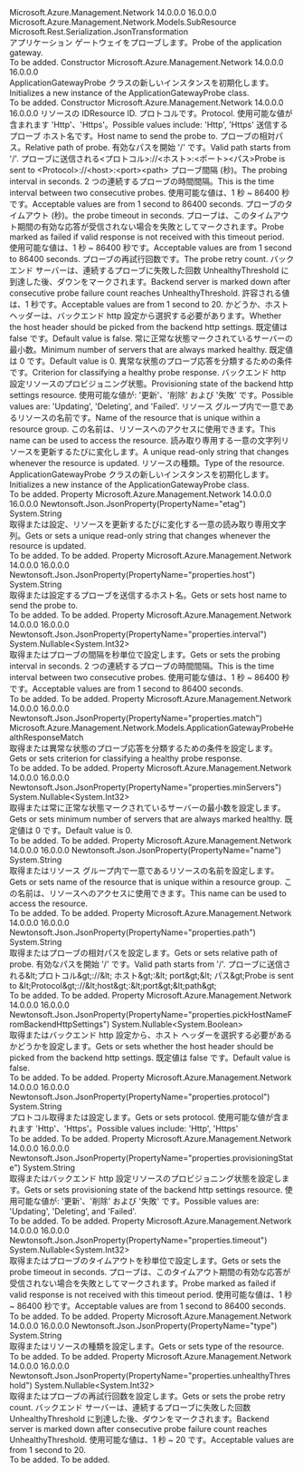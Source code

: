 <Type Name="ApplicationGatewayProbe" FullName="Microsoft.Azure.Management.Network.Models.ApplicationGatewayProbe">
  <TypeSignature Language="C#" Value="public class ApplicationGatewayProbe : Microsoft.Azure.Management.Network.Models.SubResource" />
  <TypeSignature Language="ILAsm" Value=".class public auto ansi beforefieldinit ApplicationGatewayProbe extends Microsoft.Azure.Management.Network.Models.SubResource" />
  <TypeSignature Language="DocId" Value="T:Microsoft.Azure.Management.Network.Models.ApplicationGatewayProbe" />
  <TypeSignature Language="VB.NET" Value="Public Class ApplicationGatewayProbe&#xA;Inherits SubResource" />
  <TypeSignature Language="F#" Value="type ApplicationGatewayProbe = class&#xA;    inherit SubResource" />
  <AssemblyInfo>
    <AssemblyName>Microsoft.Azure.Management.Network</AssemblyName>
    <AssemblyVersion>14.0.0.0</AssemblyVersion>
    <AssemblyVersion>16.0.0.0</AssemblyVersion>
  </AssemblyInfo>
  <Base>
    <BaseTypeName>Microsoft.Azure.Management.Network.Models.SubResource</BaseTypeName>
  </Base>
  <Interfaces />
  <Attributes>
    <Attribute>
      <AttributeName>Microsoft.Rest.Serialization.JsonTransformation</AttributeName>
    </Attribute>
  </Attributes>
  <Docs>
    <summary>
            <span data-ttu-id="cc21e-101">アプリケーション ゲートウェイをプローブします。</span><span class="sxs-lookup"><span data-stu-id="cc21e-101">Probe of the application gateway.</span></span>
            </summary>
    <remarks>To be added.</remarks>
  </Docs>
  <Members>
    <Member MemberName=".ctor">
      <MemberSignature Language="C#" Value="public ApplicationGatewayProbe ();" />
      <MemberSignature Language="ILAsm" Value=".method public hidebysig specialname rtspecialname instance void .ctor() cil managed" />
      <MemberSignature Language="DocId" Value="M:Microsoft.Azure.Management.Network.Models.ApplicationGatewayProbe.#ctor" />
      <MemberSignature Language="VB.NET" Value="Public Sub New ()" />
      <MemberType>Constructor</MemberType>
      <AssemblyInfo>
        <AssemblyName>Microsoft.Azure.Management.Network</AssemblyName>
        <AssemblyVersion>14.0.0.0</AssemblyVersion>
        <AssemblyVersion>16.0.0.0</AssemblyVersion>
      </AssemblyInfo>
      <Parameters />
      <Docs>
        <summary>
            <span data-ttu-id="cc21e-102">ApplicationGatewayProbe クラスの新しいインスタンスを初期化します。</span><span class="sxs-lookup"><span data-stu-id="cc21e-102">Initializes a new instance of the ApplicationGatewayProbe class.</span></span>
            </summary>
        <remarks>To be added.</remarks>
      </Docs>
    </Member>
    <Member MemberName=".ctor">
      <MemberSignature Language="C#" Value="public ApplicationGatewayProbe (string id = null, string protocol = null, string host = null, string path = null, Nullable&lt;int&gt; interval = null, Nullable&lt;int&gt; timeout = null, Nullable&lt;int&gt; unhealthyThreshold = null, Nullable&lt;bool&gt; pickHostNameFromBackendHttpSettings = null, Nullable&lt;int&gt; minServers = null, Microsoft.Azure.Management.Network.Models.ApplicationGatewayProbeHealthResponseMatch match = null, string provisioningState = null, string name = null, string etag = null, string type = null);" />
      <MemberSignature Language="ILAsm" Value=".method public hidebysig specialname rtspecialname instance void .ctor(string id, string protocol, string host, string path, valuetype System.Nullable`1&lt;int32&gt; interval, valuetype System.Nullable`1&lt;int32&gt; timeout, valuetype System.Nullable`1&lt;int32&gt; unhealthyThreshold, valuetype System.Nullable`1&lt;bool&gt; pickHostNameFromBackendHttpSettings, valuetype System.Nullable`1&lt;int32&gt; minServers, class Microsoft.Azure.Management.Network.Models.ApplicationGatewayProbeHealthResponseMatch match, string provisioningState, string name, string etag, string type) cil managed" />
      <MemberSignature Language="DocId" Value="M:Microsoft.Azure.Management.Network.Models.ApplicationGatewayProbe.#ctor(System.String,System.String,System.String,System.String,System.Nullable{System.Int32},System.Nullable{System.Int32},System.Nullable{System.Int32},System.Nullable{System.Boolean},System.Nullable{System.Int32},Microsoft.Azure.Management.Network.Models.ApplicationGatewayProbeHealthResponseMatch,System.String,System.String,System.String,System.String)" />
      <MemberSignature Language="VB.NET" Value="Public Sub New (Optional id As String = null, Optional protocol As String = null, Optional host As String = null, Optional path As String = null, Optional interval As Nullable(Of Integer) = null, Optional timeout As Nullable(Of Integer) = null, Optional unhealthyThreshold As Nullable(Of Integer) = null, Optional pickHostNameFromBackendHttpSettings As Nullable(Of Boolean) = null, Optional minServers As Nullable(Of Integer) = null, Optional match As ApplicationGatewayProbeHealthResponseMatch = null, Optional provisioningState As String = null, Optional name As String = null, Optional etag As String = null, Optional type As String = null)" />
      <MemberSignature Language="F#" Value="new Microsoft.Azure.Management.Network.Models.ApplicationGatewayProbe : string * string * string * string * Nullable&lt;int&gt; * Nullable&lt;int&gt; * Nullable&lt;int&gt; * Nullable&lt;bool&gt; * Nullable&lt;int&gt; * Microsoft.Azure.Management.Network.Models.ApplicationGatewayProbeHealthResponseMatch * string * string * string * string -&gt; Microsoft.Azure.Management.Network.Models.ApplicationGatewayProbe" Usage="new Microsoft.Azure.Management.Network.Models.ApplicationGatewayProbe (id, protocol, host, path, interval, timeout, unhealthyThreshold, pickHostNameFromBackendHttpSettings, minServers, match, provisioningState, name, etag, type)" />
      <MemberType>Constructor</MemberType>
      <AssemblyInfo>
        <AssemblyName>Microsoft.Azure.Management.Network</AssemblyName>
        <AssemblyVersion>14.0.0.0</AssemblyVersion>
        <AssemblyVersion>16.0.0.0</AssemblyVersion>
      </AssemblyInfo>
      <Parameters>
        <Parameter Name="id" Type="System.String" />
        <Parameter Name="protocol" Type="System.String" />
        <Parameter Name="host" Type="System.String" />
        <Parameter Name="path" Type="System.String" />
        <Parameter Name="interval" Type="System.Nullable&lt;System.Int32&gt;" />
        <Parameter Name="timeout" Type="System.Nullable&lt;System.Int32&gt;" />
        <Parameter Name="unhealthyThreshold" Type="System.Nullable&lt;System.Int32&gt;" />
        <Parameter Name="pickHostNameFromBackendHttpSettings" Type="System.Nullable&lt;System.Boolean&gt;" />
        <Parameter Name="minServers" Type="System.Nullable&lt;System.Int32&gt;" />
        <Parameter Name="match" Type="Microsoft.Azure.Management.Network.Models.ApplicationGatewayProbeHealthResponseMatch" />
        <Parameter Name="provisioningState" Type="System.String" />
        <Parameter Name="name" Type="System.String" />
        <Parameter Name="etag" Type="System.String" />
        <Parameter Name="type" Type="System.String" />
      </Parameters>
      <Docs>
        <param name="id"><span data-ttu-id="cc21e-103">リソースの ID</span><span class="sxs-lookup"><span data-stu-id="cc21e-103">Resource ID.</span></span></param>
        <param name="protocol"><span data-ttu-id="cc21e-104">プロトコルです。</span><span class="sxs-lookup"><span data-stu-id="cc21e-104">Protocol.</span></span> <span data-ttu-id="cc21e-105">使用可能な値が含まれます 'Http'、'Https'。</span><span class="sxs-lookup"><span data-stu-id="cc21e-105">Possible values include: 'Http', 'Https'</span></span></param>
        <param name="host"><span data-ttu-id="cc21e-106">送信するプローブ ホスト名です。</span><span class="sxs-lookup"><span data-stu-id="cc21e-106">Host name to send the probe to.</span></span></param>
        <param name="path"><span data-ttu-id="cc21e-107">プローブの相対パス。</span><span class="sxs-lookup"><span data-stu-id="cc21e-107">Relative path of probe.</span></span> <span data-ttu-id="cc21e-108">有効なパスを開始 '/' です。</span><span class="sxs-lookup"><span data-stu-id="cc21e-108">Valid path starts from '/'.</span></span> <span data-ttu-id="cc21e-109">プローブに送信される&lt;プロトコル&gt;://&lt;ホスト&gt;:&lt;ポート&gt;&lt;パス&gt;</span><span class="sxs-lookup"><span data-stu-id="cc21e-109">Probe is sent to &lt;Protocol&gt;://&lt;host&gt;:&lt;port&gt;&lt;path&gt;</span></span></param>
        <param name="interval"><span data-ttu-id="cc21e-110">プローブ間隔 (秒)。</span><span class="sxs-lookup"><span data-stu-id="cc21e-110">The probing interval in seconds.</span></span> <span data-ttu-id="cc21e-111">2 つの連続するプローブの時間間隔。</span><span class="sxs-lookup"><span data-stu-id="cc21e-111">This is the time interval between two consecutive probes.</span></span> <span data-ttu-id="cc21e-112">使用可能な値は、1 秒 ~ 86400 秒です。</span><span class="sxs-lookup"><span data-stu-id="cc21e-112">Acceptable values are from 1 second to 86400 seconds.</span></span></param>
        <param name="timeout"><span data-ttu-id="cc21e-113">プローブのタイムアウト (秒)。</span><span class="sxs-lookup"><span data-stu-id="cc21e-113">the probe timeout in seconds.</span></span> <span data-ttu-id="cc21e-114">プローブは、このタイムアウト期間の有効な応答が受信されない場合を失敗としてマークされます。</span><span class="sxs-lookup"><span data-stu-id="cc21e-114">Probe marked as failed if valid response is not received with this timeout period.</span></span>
            <span data-ttu-id="cc21e-115">使用可能な値は、1 秒 ~ 86400 秒です。</span><span class="sxs-lookup"><span data-stu-id="cc21e-115">Acceptable values are from 1 second to 86400 seconds.</span></span></param>
        <param name="unhealthyThreshold"><span data-ttu-id="cc21e-116">プローブの再試行回数です。</span><span class="sxs-lookup"><span data-stu-id="cc21e-116">The probe retry count.</span></span> <span data-ttu-id="cc21e-117">バックエンド サーバーは、連続するプローブに失敗した回数 UnhealthyThreshold に到達した後、ダウンをマークされます。</span><span class="sxs-lookup"><span data-stu-id="cc21e-117">Backend server is marked down after consecutive probe failure count reaches UnhealthyThreshold.</span></span> <span data-ttu-id="cc21e-118">許容される値は、1 秒です。</span><span class="sxs-lookup"><span data-stu-id="cc21e-118">Acceptable values are from 1 second to</span></span>
            20.</param>
        <param name="pickHostNameFromBackendHttpSettings"><span data-ttu-id="cc21e-119">かどうか、ホスト ヘッダーは、バックエンド http 設定から選択する必要があります。</span><span class="sxs-lookup"><span data-stu-id="cc21e-119">Whether the host header should be picked from the backend http settings.</span></span> <span data-ttu-id="cc21e-120">既定値は false です。</span><span class="sxs-lookup"><span data-stu-id="cc21e-120">Default value is false.</span></span></param>
        <param name="minServers"><span data-ttu-id="cc21e-121">常に正常な状態マークされているサーバーの最小数。</span><span class="sxs-lookup"><span data-stu-id="cc21e-121">Minimum number of servers that are always marked healthy.</span></span> <span data-ttu-id="cc21e-122">既定値は 0 です。</span><span class="sxs-lookup"><span data-stu-id="cc21e-122">Default value is 0.</span></span></param>
        <param name="match"><span data-ttu-id="cc21e-123">異常な状態のプローブ応答を分類するための条件です。</span><span class="sxs-lookup"><span data-stu-id="cc21e-123">Criterion for classifying a healthy probe response.</span></span></param>
        <param name="provisioningState"><span data-ttu-id="cc21e-124">バックエンド http 設定リソースのプロビジョニング状態。</span><span class="sxs-lookup"><span data-stu-id="cc21e-124">Provisioning state of the backend http settings resource.</span></span> <span data-ttu-id="cc21e-125">使用可能な値が: '更新'、'削除' および '失敗' です。</span><span class="sxs-lookup"><span data-stu-id="cc21e-125">Possible values are: 'Updating', 'Deleting', and 'Failed'.</span></span></param>
        <param name="name"><span data-ttu-id="cc21e-126">リソース グループ内で一意であるリソースの名前です。</span><span class="sxs-lookup"><span data-stu-id="cc21e-126">Name of the resource that is unique within a resource group.</span></span> <span data-ttu-id="cc21e-127">この名前は、リソースへのアクセスに使用できます。</span><span class="sxs-lookup"><span data-stu-id="cc21e-127">This name can be used to access the resource.</span></span></param>
        <param name="etag"><span data-ttu-id="cc21e-128">読み取り専用する一意の文字列リソースを更新するたびに変化します。</span><span class="sxs-lookup"><span data-stu-id="cc21e-128">A unique read-only string that changes whenever the resource is updated.</span></span></param>
        <param name="type"><span data-ttu-id="cc21e-129">リソースの種類。</span><span class="sxs-lookup"><span data-stu-id="cc21e-129">Type of the resource.</span></span></param>
        <summary>
            <span data-ttu-id="cc21e-130">ApplicationGatewayProbe クラスの新しいインスタンスを初期化します。</span><span class="sxs-lookup"><span data-stu-id="cc21e-130">Initializes a new instance of the ApplicationGatewayProbe class.</span></span>
            </summary>
        <remarks>To be added.</remarks>
      </Docs>
    </Member>
    <Member MemberName="Etag">
      <MemberSignature Language="C#" Value="public string Etag { get; set; }" />
      <MemberSignature Language="ILAsm" Value=".property instance string Etag" />
      <MemberSignature Language="DocId" Value="P:Microsoft.Azure.Management.Network.Models.ApplicationGatewayProbe.Etag" />
      <MemberSignature Language="VB.NET" Value="Public Property Etag As String" />
      <MemberSignature Language="F#" Value="member this.Etag : string with get, set" Usage="Microsoft.Azure.Management.Network.Models.ApplicationGatewayProbe.Etag" />
      <MemberType>Property</MemberType>
      <AssemblyInfo>
        <AssemblyName>Microsoft.Azure.Management.Network</AssemblyName>
        <AssemblyVersion>14.0.0.0</AssemblyVersion>
        <AssemblyVersion>16.0.0.0</AssemblyVersion>
      </AssemblyInfo>
      <Attributes>
        <Attribute>
          <AttributeName>Newtonsoft.Json.JsonProperty(PropertyName="etag")</AttributeName>
        </Attribute>
      </Attributes>
      <ReturnValue>
        <ReturnType>System.String</ReturnType>
      </ReturnValue>
      <Docs>
        <summary>
            <span data-ttu-id="cc21e-131">取得または設定、リソースを更新するたびに変化する一意の読み取り専用文字列。</span><span class="sxs-lookup"><span data-stu-id="cc21e-131">Gets or sets a unique read-only string that changes whenever the resource is updated.</span></span>
            </summary>
        <value>To be added.</value>
        <remarks>To be added.</remarks>
      </Docs>
    </Member>
    <Member MemberName="Host">
      <MemberSignature Language="C#" Value="public string Host { get; set; }" />
      <MemberSignature Language="ILAsm" Value=".property instance string Host" />
      <MemberSignature Language="DocId" Value="P:Microsoft.Azure.Management.Network.Models.ApplicationGatewayProbe.Host" />
      <MemberSignature Language="VB.NET" Value="Public Property Host As String" />
      <MemberSignature Language="F#" Value="member this.Host : string with get, set" Usage="Microsoft.Azure.Management.Network.Models.ApplicationGatewayProbe.Host" />
      <MemberType>Property</MemberType>
      <AssemblyInfo>
        <AssemblyName>Microsoft.Azure.Management.Network</AssemblyName>
        <AssemblyVersion>14.0.0.0</AssemblyVersion>
        <AssemblyVersion>16.0.0.0</AssemblyVersion>
      </AssemblyInfo>
      <Attributes>
        <Attribute>
          <AttributeName>Newtonsoft.Json.JsonProperty(PropertyName="properties.host")</AttributeName>
        </Attribute>
      </Attributes>
      <ReturnValue>
        <ReturnType>System.String</ReturnType>
      </ReturnValue>
      <Docs>
        <summary>
            <span data-ttu-id="cc21e-132">取得または設定するプローブを送信するホスト名。</span><span class="sxs-lookup"><span data-stu-id="cc21e-132">Gets or sets host name to send the probe to.</span></span>
            </summary>
        <value>To be added.</value>
        <remarks>To be added.</remarks>
      </Docs>
    </Member>
    <Member MemberName="Interval">
      <MemberSignature Language="C#" Value="public Nullable&lt;int&gt; Interval { get; set; }" />
      <MemberSignature Language="ILAsm" Value=".property instance valuetype System.Nullable`1&lt;int32&gt; Interval" />
      <MemberSignature Language="DocId" Value="P:Microsoft.Azure.Management.Network.Models.ApplicationGatewayProbe.Interval" />
      <MemberSignature Language="VB.NET" Value="Public Property Interval As Nullable(Of Integer)" />
      <MemberSignature Language="F#" Value="member this.Interval : Nullable&lt;int&gt; with get, set" Usage="Microsoft.Azure.Management.Network.Models.ApplicationGatewayProbe.Interval" />
      <MemberType>Property</MemberType>
      <AssemblyInfo>
        <AssemblyName>Microsoft.Azure.Management.Network</AssemblyName>
        <AssemblyVersion>14.0.0.0</AssemblyVersion>
        <AssemblyVersion>16.0.0.0</AssemblyVersion>
      </AssemblyInfo>
      <Attributes>
        <Attribute>
          <AttributeName>Newtonsoft.Json.JsonProperty(PropertyName="properties.interval")</AttributeName>
        </Attribute>
      </Attributes>
      <ReturnValue>
        <ReturnType>System.Nullable&lt;System.Int32&gt;</ReturnType>
      </ReturnValue>
      <Docs>
        <summary>
            <span data-ttu-id="cc21e-133">取得またはプローブの間隔を秒単位で設定します。</span><span class="sxs-lookup"><span data-stu-id="cc21e-133">Gets or sets the probing interval in seconds.</span></span> <span data-ttu-id="cc21e-134">2 つの連続するプローブの時間間隔。</span><span class="sxs-lookup"><span data-stu-id="cc21e-134">This is the time interval between two consecutive probes.</span></span> <span data-ttu-id="cc21e-135">使用可能な値は、1 秒 ~ 86400 秒です。</span><span class="sxs-lookup"><span data-stu-id="cc21e-135">Acceptable values are from 1 second to 86400 seconds.</span></span>
            </summary>
        <value>To be added.</value>
        <remarks>To be added.</remarks>
      </Docs>
    </Member>
    <Member MemberName="Match">
      <MemberSignature Language="C#" Value="public Microsoft.Azure.Management.Network.Models.ApplicationGatewayProbeHealthResponseMatch Match { get; set; }" />
      <MemberSignature Language="ILAsm" Value=".property instance class Microsoft.Azure.Management.Network.Models.ApplicationGatewayProbeHealthResponseMatch Match" />
      <MemberSignature Language="DocId" Value="P:Microsoft.Azure.Management.Network.Models.ApplicationGatewayProbe.Match" />
      <MemberSignature Language="VB.NET" Value="Public Property Match As ApplicationGatewayProbeHealthResponseMatch" />
      <MemberSignature Language="F#" Value="member this.Match : Microsoft.Azure.Management.Network.Models.ApplicationGatewayProbeHealthResponseMatch with get, set" Usage="Microsoft.Azure.Management.Network.Models.ApplicationGatewayProbe.Match" />
      <MemberType>Property</MemberType>
      <AssemblyInfo>
        <AssemblyName>Microsoft.Azure.Management.Network</AssemblyName>
        <AssemblyVersion>14.0.0.0</AssemblyVersion>
        <AssemblyVersion>16.0.0.0</AssemblyVersion>
      </AssemblyInfo>
      <Attributes>
        <Attribute>
          <AttributeName>Newtonsoft.Json.JsonProperty(PropertyName="properties.match")</AttributeName>
        </Attribute>
      </Attributes>
      <ReturnValue>
        <ReturnType>Microsoft.Azure.Management.Network.Models.ApplicationGatewayProbeHealthResponseMatch</ReturnType>
      </ReturnValue>
      <Docs>
        <summary>
            <span data-ttu-id="cc21e-136">取得または異常な状態のプローブ応答を分類するための条件を設定します。</span><span class="sxs-lookup"><span data-stu-id="cc21e-136">Gets or sets criterion for classifying a healthy probe response.</span></span>
            </summary>
        <value>To be added.</value>
        <remarks>To be added.</remarks>
      </Docs>
    </Member>
    <Member MemberName="MinServers">
      <MemberSignature Language="C#" Value="public Nullable&lt;int&gt; MinServers { get; set; }" />
      <MemberSignature Language="ILAsm" Value=".property instance valuetype System.Nullable`1&lt;int32&gt; MinServers" />
      <MemberSignature Language="DocId" Value="P:Microsoft.Azure.Management.Network.Models.ApplicationGatewayProbe.MinServers" />
      <MemberSignature Language="VB.NET" Value="Public Property MinServers As Nullable(Of Integer)" />
      <MemberSignature Language="F#" Value="member this.MinServers : Nullable&lt;int&gt; with get, set" Usage="Microsoft.Azure.Management.Network.Models.ApplicationGatewayProbe.MinServers" />
      <MemberType>Property</MemberType>
      <AssemblyInfo>
        <AssemblyName>Microsoft.Azure.Management.Network</AssemblyName>
        <AssemblyVersion>14.0.0.0</AssemblyVersion>
        <AssemblyVersion>16.0.0.0</AssemblyVersion>
      </AssemblyInfo>
      <Attributes>
        <Attribute>
          <AttributeName>Newtonsoft.Json.JsonProperty(PropertyName="properties.minServers")</AttributeName>
        </Attribute>
      </Attributes>
      <ReturnValue>
        <ReturnType>System.Nullable&lt;System.Int32&gt;</ReturnType>
      </ReturnValue>
      <Docs>
        <summary>
            <span data-ttu-id="cc21e-137">取得または常に正常な状態マークされているサーバーの最小数を設定します。</span><span class="sxs-lookup"><span data-stu-id="cc21e-137">Gets or sets minimum number of servers that are always marked healthy.</span></span> <span data-ttu-id="cc21e-138">既定値は 0 です。</span><span class="sxs-lookup"><span data-stu-id="cc21e-138">Default value is 0.</span></span>
            </summary>
        <value>To be added.</value>
        <remarks>To be added.</remarks>
      </Docs>
    </Member>
    <Member MemberName="Name">
      <MemberSignature Language="C#" Value="public string Name { get; set; }" />
      <MemberSignature Language="ILAsm" Value=".property instance string Name" />
      <MemberSignature Language="DocId" Value="P:Microsoft.Azure.Management.Network.Models.ApplicationGatewayProbe.Name" />
      <MemberSignature Language="VB.NET" Value="Public Property Name As String" />
      <MemberSignature Language="F#" Value="member this.Name : string with get, set" Usage="Microsoft.Azure.Management.Network.Models.ApplicationGatewayProbe.Name" />
      <MemberType>Property</MemberType>
      <AssemblyInfo>
        <AssemblyName>Microsoft.Azure.Management.Network</AssemblyName>
        <AssemblyVersion>14.0.0.0</AssemblyVersion>
        <AssemblyVersion>16.0.0.0</AssemblyVersion>
      </AssemblyInfo>
      <Attributes>
        <Attribute>
          <AttributeName>Newtonsoft.Json.JsonProperty(PropertyName="name")</AttributeName>
        </Attribute>
      </Attributes>
      <ReturnValue>
        <ReturnType>System.String</ReturnType>
      </ReturnValue>
      <Docs>
        <summary>
            <span data-ttu-id="cc21e-139">取得またはリソース グループ内で一意であるリソースの名前を設定します。</span><span class="sxs-lookup"><span data-stu-id="cc21e-139">Gets or sets name of the resource that is unique within a resource group.</span></span> <span data-ttu-id="cc21e-140">この名前は、リソースへのアクセスに使用できます。</span><span class="sxs-lookup"><span data-stu-id="cc21e-140">This name can be used to access the resource.</span></span>
            </summary>
        <value>To be added.</value>
        <remarks>To be added.</remarks>
      </Docs>
    </Member>
    <Member MemberName="Path">
      <MemberSignature Language="C#" Value="public string Path { get; set; }" />
      <MemberSignature Language="ILAsm" Value=".property instance string Path" />
      <MemberSignature Language="DocId" Value="P:Microsoft.Azure.Management.Network.Models.ApplicationGatewayProbe.Path" />
      <MemberSignature Language="VB.NET" Value="Public Property Path As String" />
      <MemberSignature Language="F#" Value="member this.Path : string with get, set" Usage="Microsoft.Azure.Management.Network.Models.ApplicationGatewayProbe.Path" />
      <MemberType>Property</MemberType>
      <AssemblyInfo>
        <AssemblyName>Microsoft.Azure.Management.Network</AssemblyName>
        <AssemblyVersion>14.0.0.0</AssemblyVersion>
        <AssemblyVersion>16.0.0.0</AssemblyVersion>
      </AssemblyInfo>
      <Attributes>
        <Attribute>
          <AttributeName>Newtonsoft.Json.JsonProperty(PropertyName="properties.path")</AttributeName>
        </Attribute>
      </Attributes>
      <ReturnValue>
        <ReturnType>System.String</ReturnType>
      </ReturnValue>
      <Docs>
        <summary>
            <span data-ttu-id="cc21e-141">取得またはプローブの相対パスを設定します。</span><span class="sxs-lookup"><span data-stu-id="cc21e-141">Gets or sets relative path of probe.</span></span> <span data-ttu-id="cc21e-142">有効なパスを開始 '/' です。</span><span class="sxs-lookup"><span data-stu-id="cc21e-142">Valid path starts from '/'.</span></span>
            <span data-ttu-id="cc21e-143">プローブに送信される&amp;lt;プロトコル&amp;gt;://&amp;lt; ホスト&amp;gt;:&amp;lt; port&amp;gt;&amp;lt; パス&amp;gt;</span><span class="sxs-lookup"><span data-stu-id="cc21e-143">Probe is sent to &amp;lt;Protocol&amp;gt;://&amp;lt;host&amp;gt;:&amp;lt;port&amp;gt;&amp;lt;path&amp;gt;</span></span>
            </summary>
        <value>To be added.</value>
        <remarks>To be added.</remarks>
      </Docs>
    </Member>
    <Member MemberName="PickHostNameFromBackendHttpSettings">
      <MemberSignature Language="C#" Value="public Nullable&lt;bool&gt; PickHostNameFromBackendHttpSettings { get; set; }" />
      <MemberSignature Language="ILAsm" Value=".property instance valuetype System.Nullable`1&lt;bool&gt; PickHostNameFromBackendHttpSettings" />
      <MemberSignature Language="DocId" Value="P:Microsoft.Azure.Management.Network.Models.ApplicationGatewayProbe.PickHostNameFromBackendHttpSettings" />
      <MemberSignature Language="VB.NET" Value="Public Property PickHostNameFromBackendHttpSettings As Nullable(Of Boolean)" />
      <MemberSignature Language="F#" Value="member this.PickHostNameFromBackendHttpSettings : Nullable&lt;bool&gt; with get, set" Usage="Microsoft.Azure.Management.Network.Models.ApplicationGatewayProbe.PickHostNameFromBackendHttpSettings" />
      <MemberType>Property</MemberType>
      <AssemblyInfo>
        <AssemblyName>Microsoft.Azure.Management.Network</AssemblyName>
        <AssemblyVersion>14.0.0.0</AssemblyVersion>
        <AssemblyVersion>16.0.0.0</AssemblyVersion>
      </AssemblyInfo>
      <Attributes>
        <Attribute>
          <AttributeName>Newtonsoft.Json.JsonProperty(PropertyName="properties.pickHostNameFromBackendHttpSettings")</AttributeName>
        </Attribute>
      </Attributes>
      <ReturnValue>
        <ReturnType>System.Nullable&lt;System.Boolean&gt;</ReturnType>
      </ReturnValue>
      <Docs>
        <summary>
            <span data-ttu-id="cc21e-144">取得またはバックエンド http 設定から、ホスト ヘッダーを選択する必要があるかどうかを設定します。</span><span class="sxs-lookup"><span data-stu-id="cc21e-144">Gets or sets whether the host header should be picked from the backend http settings.</span></span> <span data-ttu-id="cc21e-145">既定値は false です。</span><span class="sxs-lookup"><span data-stu-id="cc21e-145">Default value is false.</span></span>
            </summary>
        <value>To be added.</value>
        <remarks>To be added.</remarks>
      </Docs>
    </Member>
    <Member MemberName="Protocol">
      <MemberSignature Language="C#" Value="public string Protocol { get; set; }" />
      <MemberSignature Language="ILAsm" Value=".property instance string Protocol" />
      <MemberSignature Language="DocId" Value="P:Microsoft.Azure.Management.Network.Models.ApplicationGatewayProbe.Protocol" />
      <MemberSignature Language="VB.NET" Value="Public Property Protocol As String" />
      <MemberSignature Language="F#" Value="member this.Protocol : string with get, set" Usage="Microsoft.Azure.Management.Network.Models.ApplicationGatewayProbe.Protocol" />
      <MemberType>Property</MemberType>
      <AssemblyInfo>
        <AssemblyName>Microsoft.Azure.Management.Network</AssemblyName>
        <AssemblyVersion>14.0.0.0</AssemblyVersion>
        <AssemblyVersion>16.0.0.0</AssemblyVersion>
      </AssemblyInfo>
      <Attributes>
        <Attribute>
          <AttributeName>Newtonsoft.Json.JsonProperty(PropertyName="properties.protocol")</AttributeName>
        </Attribute>
      </Attributes>
      <ReturnValue>
        <ReturnType>System.String</ReturnType>
      </ReturnValue>
      <Docs>
        <summary>
            <span data-ttu-id="cc21e-146">プロトコル取得または設定します。</span><span class="sxs-lookup"><span data-stu-id="cc21e-146">Gets or sets protocol.</span></span> <span data-ttu-id="cc21e-147">使用可能な値が含まれます 'Http'、'Https'。</span><span class="sxs-lookup"><span data-stu-id="cc21e-147">Possible values include: 'Http', 'Https'</span></span>
            </summary>
        <value>To be added.</value>
        <remarks>To be added.</remarks>
      </Docs>
    </Member>
    <Member MemberName="ProvisioningState">
      <MemberSignature Language="C#" Value="public string ProvisioningState { get; set; }" />
      <MemberSignature Language="ILAsm" Value=".property instance string ProvisioningState" />
      <MemberSignature Language="DocId" Value="P:Microsoft.Azure.Management.Network.Models.ApplicationGatewayProbe.ProvisioningState" />
      <MemberSignature Language="VB.NET" Value="Public Property ProvisioningState As String" />
      <MemberSignature Language="F#" Value="member this.ProvisioningState : string with get, set" Usage="Microsoft.Azure.Management.Network.Models.ApplicationGatewayProbe.ProvisioningState" />
      <MemberType>Property</MemberType>
      <AssemblyInfo>
        <AssemblyName>Microsoft.Azure.Management.Network</AssemblyName>
        <AssemblyVersion>14.0.0.0</AssemblyVersion>
        <AssemblyVersion>16.0.0.0</AssemblyVersion>
      </AssemblyInfo>
      <Attributes>
        <Attribute>
          <AttributeName>Newtonsoft.Json.JsonProperty(PropertyName="properties.provisioningState")</AttributeName>
        </Attribute>
      </Attributes>
      <ReturnValue>
        <ReturnType>System.String</ReturnType>
      </ReturnValue>
      <Docs>
        <summary>
            <span data-ttu-id="cc21e-148">取得またはバックエンド http 設定リソースのプロビジョニング状態を設定します。</span><span class="sxs-lookup"><span data-stu-id="cc21e-148">Gets or sets provisioning state of the backend http settings resource.</span></span> <span data-ttu-id="cc21e-149">使用可能な値が: '更新'、'削除' および '失敗' です。</span><span class="sxs-lookup"><span data-stu-id="cc21e-149">Possible values are: 'Updating', 'Deleting', and 'Failed'.</span></span>
            </summary>
        <value>To be added.</value>
        <remarks>To be added.</remarks>
      </Docs>
    </Member>
    <Member MemberName="Timeout">
      <MemberSignature Language="C#" Value="public Nullable&lt;int&gt; Timeout { get; set; }" />
      <MemberSignature Language="ILAsm" Value=".property instance valuetype System.Nullable`1&lt;int32&gt; Timeout" />
      <MemberSignature Language="DocId" Value="P:Microsoft.Azure.Management.Network.Models.ApplicationGatewayProbe.Timeout" />
      <MemberSignature Language="VB.NET" Value="Public Property Timeout As Nullable(Of Integer)" />
      <MemberSignature Language="F#" Value="member this.Timeout : Nullable&lt;int&gt; with get, set" Usage="Microsoft.Azure.Management.Network.Models.ApplicationGatewayProbe.Timeout" />
      <MemberType>Property</MemberType>
      <AssemblyInfo>
        <AssemblyName>Microsoft.Azure.Management.Network</AssemblyName>
        <AssemblyVersion>14.0.0.0</AssemblyVersion>
        <AssemblyVersion>16.0.0.0</AssemblyVersion>
      </AssemblyInfo>
      <Attributes>
        <Attribute>
          <AttributeName>Newtonsoft.Json.JsonProperty(PropertyName="properties.timeout")</AttributeName>
        </Attribute>
      </Attributes>
      <ReturnValue>
        <ReturnType>System.Nullable&lt;System.Int32&gt;</ReturnType>
      </ReturnValue>
      <Docs>
        <summary>
            <span data-ttu-id="cc21e-150">取得またはプローブのタイムアウトを秒単位で設定します。</span><span class="sxs-lookup"><span data-stu-id="cc21e-150">Gets or sets the probe timeout in seconds.</span></span> <span data-ttu-id="cc21e-151">プローブは、このタイムアウト期間の有効な応答が受信されない場合を失敗としてマークされます。</span><span class="sxs-lookup"><span data-stu-id="cc21e-151">Probe marked as failed if valid response is not received with this timeout period.</span></span>
            <span data-ttu-id="cc21e-152">使用可能な値は、1 秒 ~ 86400 秒です。</span><span class="sxs-lookup"><span data-stu-id="cc21e-152">Acceptable values are from 1 second to 86400 seconds.</span></span>
            </summary>
        <value>To be added.</value>
        <remarks>To be added.</remarks>
      </Docs>
    </Member>
    <Member MemberName="Type">
      <MemberSignature Language="C#" Value="public string Type { get; set; }" />
      <MemberSignature Language="ILAsm" Value=".property instance string Type" />
      <MemberSignature Language="DocId" Value="P:Microsoft.Azure.Management.Network.Models.ApplicationGatewayProbe.Type" />
      <MemberSignature Language="VB.NET" Value="Public Property Type As String" />
      <MemberSignature Language="F#" Value="member this.Type : string with get, set" Usage="Microsoft.Azure.Management.Network.Models.ApplicationGatewayProbe.Type" />
      <MemberType>Property</MemberType>
      <AssemblyInfo>
        <AssemblyName>Microsoft.Azure.Management.Network</AssemblyName>
        <AssemblyVersion>14.0.0.0</AssemblyVersion>
        <AssemblyVersion>16.0.0.0</AssemblyVersion>
      </AssemblyInfo>
      <Attributes>
        <Attribute>
          <AttributeName>Newtonsoft.Json.JsonProperty(PropertyName="type")</AttributeName>
        </Attribute>
      </Attributes>
      <ReturnValue>
        <ReturnType>System.String</ReturnType>
      </ReturnValue>
      <Docs>
        <summary>
            <span data-ttu-id="cc21e-153">取得またはリソースの種類を設定します。</span><span class="sxs-lookup"><span data-stu-id="cc21e-153">Gets or sets type of the resource.</span></span>
            </summary>
        <value>To be added.</value>
        <remarks>To be added.</remarks>
      </Docs>
    </Member>
    <Member MemberName="UnhealthyThreshold">
      <MemberSignature Language="C#" Value="public Nullable&lt;int&gt; UnhealthyThreshold { get; set; }" />
      <MemberSignature Language="ILAsm" Value=".property instance valuetype System.Nullable`1&lt;int32&gt; UnhealthyThreshold" />
      <MemberSignature Language="DocId" Value="P:Microsoft.Azure.Management.Network.Models.ApplicationGatewayProbe.UnhealthyThreshold" />
      <MemberSignature Language="VB.NET" Value="Public Property UnhealthyThreshold As Nullable(Of Integer)" />
      <MemberSignature Language="F#" Value="member this.UnhealthyThreshold : Nullable&lt;int&gt; with get, set" Usage="Microsoft.Azure.Management.Network.Models.ApplicationGatewayProbe.UnhealthyThreshold" />
      <MemberType>Property</MemberType>
      <AssemblyInfo>
        <AssemblyName>Microsoft.Azure.Management.Network</AssemblyName>
        <AssemblyVersion>14.0.0.0</AssemblyVersion>
        <AssemblyVersion>16.0.0.0</AssemblyVersion>
      </AssemblyInfo>
      <Attributes>
        <Attribute>
          <AttributeName>Newtonsoft.Json.JsonProperty(PropertyName="properties.unhealthyThreshold")</AttributeName>
        </Attribute>
      </Attributes>
      <ReturnValue>
        <ReturnType>System.Nullable&lt;System.Int32&gt;</ReturnType>
      </ReturnValue>
      <Docs>
        <summary>
            <span data-ttu-id="cc21e-154">取得またはプローブの再試行回数を設定します。</span><span class="sxs-lookup"><span data-stu-id="cc21e-154">Gets or sets the probe retry count.</span></span> <span data-ttu-id="cc21e-155">バックエンド サーバーは、連続するプローブに失敗した回数 UnhealthyThreshold に到達した後、ダウンをマークされます。</span><span class="sxs-lookup"><span data-stu-id="cc21e-155">Backend server is marked down after consecutive probe failure count reaches UnhealthyThreshold.</span></span>
            <span data-ttu-id="cc21e-156">使用可能な値は、1 秒 ~ 20 です。</span><span class="sxs-lookup"><span data-stu-id="cc21e-156">Acceptable values are from 1 second to 20.</span></span>
            </summary>
        <value>To be added.</value>
        <remarks>To be added.</remarks>
      </Docs>
    </Member>
  </Members>
</Type>